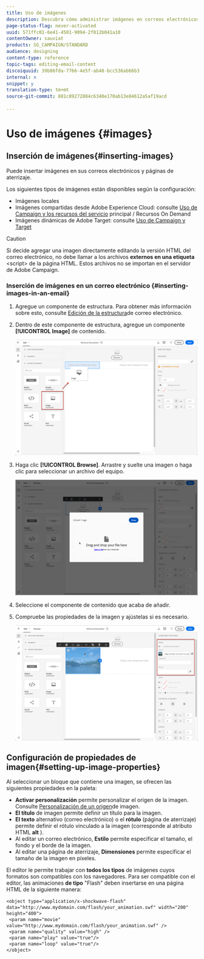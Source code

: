 ```yaml
---
title: Uso de imágenes
description: Descubra cómo administrar imágenes en correos electrónicos con el Diseñador de correo electrónico.
page-status-flag: never-activated
uuid: 571ffc01-6e41-4501-9094-2f812b041a10
contentOwner: sauviat
products: SG_CAMPAIGN/STANDARD
audience: designing
content-type: reference
topic-tags: editing-email-content
discoiquuid: 39b86fda-7766-4e5f-ab48-bcc536ab66b3
internal: n
snippet: y
translation-type: tm+mt
source-git-commit: 881c89272884c6340e170ab13e84612a5af19acd

---
```



# Uso de imágenes {#images}

## Inserción de imágenes{#inserting-images}

Puede insertar imágenes en sus correos electrónicos y páginas de aterrizaje.

Los siguientes tipos de imágenes están disponibles según la configuración:

* Imágenes locales
* Imágenes compartidas desde Adobe Experience Cloud: consulte [Uso de Campaign y los recursos del servicio](../../integrating/using/working-with-campaign-and-assets-core-service.md) principal / Recursos On Demand
* Imágenes dinámicas de Adobe Target: consulte [Uso de Campaign y Target](../../integrating/using/about-campaign-target-integration.md)

>[!CAUTION]
>
>Si decide agregar una imagen directamente editando la versión HTML del correo electrónico, no debe llamar a los archivos **externos en una etiqueta** &lt;script> de la página HTML. Estos archivos no se importan en el servidor de Adobe Campaign.

### Inserción de imágenes en un correo electrónico {#inserting-images-in-an-email}

1. Agregue un componente de estructura. Para obtener más información sobre esto, consulte [Edición de la estructura](../../designing/using/designing-from-scratch.md#defining-the-email-structure)de correo electrónico.
1. Dentro de este componente de estructura, agregue un componente **[!UICONTROL Image]** de contenido.

   ![](assets/des_insert_images_1.png)

1. Haga clic **[!UICONTROL Browse]**. Arrastre y suelte una imagen o haga clic para seleccionar un archivo del equipo.

   ![](assets/des_insert_images_2.png)

1. Seleccione el componente de contenido que acaba de añadir.
1. Compruebe las propiedades de la imagen y ajústelas si es necesario.

   ![](assets/des_insert_images_3.png)

## Configuración de propiedades de imagen{#setting-up-image-properties}

Al seleccionar un bloque que contiene una imagen, se ofrecen las siguientes propiedades en la paleta:

* **Activar personalización** permite personalizar el origen de la imagen. Consulte [Personalización de un origen](../../designing/using/personalization.md#personalizing-an-image-source)de imagen.
* **El título** de imagen permite definir un título para la imagen.
* **El texto** alternativo (correo electrónico) o el **rótulo** (página de aterrizaje) permite definir el rótulo vinculado a la imagen (corresponde al atributo HTML **alt** ).
* Al editar un correo electrónico, **Estilo** permite especificar el tamaño, el fondo y el borde de la imagen.
* Al editar una página de aterrizaje, **Dimensiones** permite especificar el tamaño de la imagen en píxeles.

El editor le permite trabajar con **todos los tipos** de imágenes cuyos formatos son compatibles con los navegadores. Para ser compatible con el editor, las animaciones **de tipo** &quot;Flash&quot; deben insertarse en una página HTML de la siguiente manera:

```
<object type="application/x-shockwave-flash" data="http://www.mydomain.com/flash/your_animation.swf" width="200" height="400">
 <param name="movie" value="http://www.mydomain.com/flash/your_animation.swf" />
 <param name="quality" value="high" />
 <param name="play" value="true"/>
 <param name="loop" value="true"/> 
</object>
```

<!--
## Modifying images with the Adobe Creative SDK{#modifying-images-with-the-adobe-creative-sdk}

You can edit images and use a complete set of features powered by the Adobe Creative SDK to enhance your images directly in the content editor when editing emails or landing pages.

The image editor offers a powerful, full-featured image editing UI component that allows you to edit images and apply effects and frames, original high-quality stickers, beautiful overlays, fun features like tilt shift and color splash, pro-level adjustments and more.

To modify an image with the Adobe Creative SDK:

1. Select the image.
1. In the toolbar, click the Creative Cloud icon.

   ![](assets/des_creative_sdk_icon.png)

1. Select the tool you want to use through the icons on the top of the window to modify the image.

   ![](assets/email_designer_ccsdktoolbar.png)

1. Click **[!UICONTROL Save]** when modifications are done. The updated image is saved on Adobe Campaign server and ready to be used.

>[!NOTE]
>
>Tools offered in the image editor cannot be customized.
-->